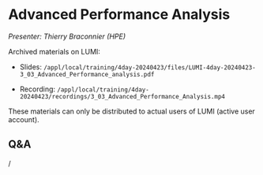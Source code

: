 # Advanced Performance Analysis

*Presenter: Thierry Braconnier (HPE)*

<!--
Course materials will be provided during and after the course.
-->

<!--
Temporary location of materials (for the lifetime of the training project):

-   Slides: `/project/project_465001098/Slides/HPE/10_advanced_performance_analysis_merged.pdf`
-->

Archived materials on LUMI:

-   Slides: `/appl/local/training/4day-20240423/files/LUMI-4day-20240423-3_03_Advanced_Performance_analysis.pdf`

-   Recording: `/appl/local/training/4day-20240423/recordings/3_03_Advanced_Performance_Analysis.mp4`

These materials can only be distributed to actual users of LUMI (active user account).


## Q&A

/
